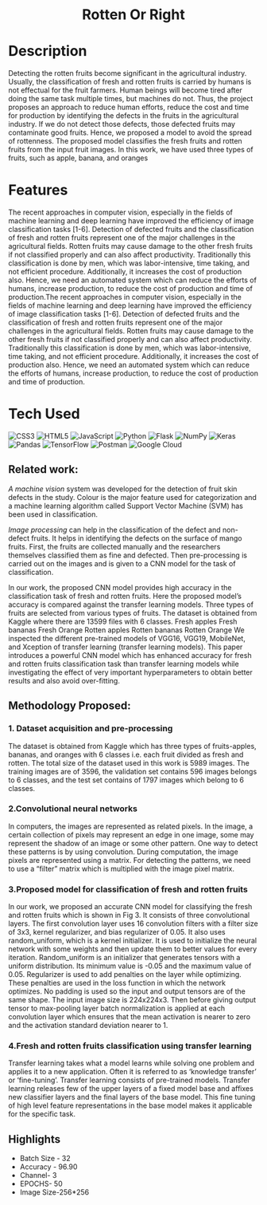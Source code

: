 <div align="center">
      <h1> Rotten Or Right </h1>
      </div>


# Description
Detecting the rotten fruits become significant in the agricultural industry. Usually, the classification of fresh and rotten fruits is carried by humans is not effectual for the fruit farmers. Human beings will become tired after doing the same task multiple times, but machines do not. Thus, the project proposes an approach to reduce human efforts, reduce the cost and time for production by identifying the defects in the fruits in the agricultural industry. If we do not detect those defects, those defected fruits may contaminate good fruits. Hence, we proposed a model to avoid the spread of rottenness. The proposed model classifies the fresh fruits and rotten fruits from the input fruit images. In this work, we have used three types of fruits, such as apple, banana, and oranges

# Features
The recent approaches in computer vision, especially in the fields of machine learning and deep learning have improved the efficiency of image classification tasks [1-6]. Detection of defected fruits and the classification of fresh and rotten fruits represent one of the major challenges in the agricultural fields. Rotten fruits may cause damage to the other fresh fruits if not classified properly and can also affect productivity. Traditionally this classification is done by men, which was labor-intensive, time taking, and not efficient procedure. Additionally, it increases the cost of production also. Hence, we need an automated system which can reduce the efforts of humans, increase production, to reduce the cost of production and time of production.The recent approaches in computer vision, especially in the fields of machine learning and deep learning have improved the efficiency of image classification tasks [1-6]. Detection of defected fruits and the classification of fresh and rotten fruits represent one of the major challenges in the agricultural fields. Rotten fruits may cause damage to the other fresh fruits if not classified properly and can also affect productivity. Traditionally this classification is done by men, which was labor-intensive, time taking, and not efficient procedure. Additionally, it increases the cost of production also. Hence, we need an automated system which can reduce the efforts of humans, increase production, to reduce the cost of production and time of production.

# Tech Used
 ![CSS3](https://img.shields.io/badge/css3-%231572B6.svg?style=for-the-badge&logo=css3&logoColor=white) ![HTML5](https://img.shields.io/badge/html5-%23E34F26.svg?style=for-the-badge&logo=html5&logoColor=white) ![JavaScript](https://img.shields.io/badge/javascript-%23323330.svg?style=for-the-badge&logo=javascript&logoColor=%23F7DF1E) ![Python](https://img.shields.io/badge/python-3670A0?style=for-the-badge&logo=python&logoColor=ffdd54) ![Flask](https://img.shields.io/badge/flask-%23000.svg?style=for-the-badge&logo=flask&logoColor=white) ![NumPy](https://img.shields.io/badge/numpy-%23013243.svg?style=for-the-badge&logo=numpy&logoColor=white) ![Keras](https://img.shields.io/badge/Keras-%23D00000.svg?style=for-the-badge&logo=Keras&logoColor=white) ![Pandas](https://img.shields.io/badge/pandas-%23150458.svg?style=for-the-badge&logo=pandas&logoColor=white) ![TensorFlow](https://img.shields.io/badge/TensorFlow-%23FF6F00.svg?style=for-the-badge&logo=TensorFlow&logoColor=white) ![Postman](https://img.shields.io/badge/Postman-FF6C37?style=for-the-badge&logo=postman&logoColor=white) ![Google Cloud](https://img.shields.io/badge/Google%20Cloud-%234285F4.svg?style=for-the-badge&logo=google-cloud&logoColor=white)
      
## Related work:
*A machine vision* system was developed for the detection of fruit skin defects in the study. Colour is the major feature used for categorization and a machine learning algorithm called Support Vector Machine (SVM) has been used in classification.

*Image processing* can help in the classification of the defect and non-defect fruits. It helps in identifying the defects on the surface of mango fruits. First, the fruits are collected manually and the researchers themselves classified them as fine and defected. Then pre-processing is carried out on the images and is given to a CNN model for the task of classification.

In our work, the proposed CNN model provides high accuracy in the classification task of fresh and rotten fruits. Here the proposed model’s accuracy is compared against the transfer learning models. Three types of fruits are selected from various types of fruits. The dataset is obtained from Kaggle where there are 13599 files with 6 classes.
Fresh apples
Fresh bananas
Fresh Orange
Rotten apples
Rotten bananas
Rotten Orange
We inspected the different pre-trained models of VGG16, VGG19, MobileNet, and Xception of transfer learning (transfer learning models). This paper introduces a powerful CNN model which has enhanced accuracy for fresh and rotten fruits classification task than transfer learning models while investigating the effect of very important hyperparameters to obtain better results and also avoid over-fitting.
## Methodology Proposed:
### 1. Dataset acquisition and pre-processing
The dataset is obtained from Kaggle which has three types of fruits-apples, bananas, and oranges with 6 classes i.e. each fruit divided as fresh and rotten. The total size of the dataset used in this work is 5989 images. The training images are of 3596, the validation set contains 596 images belongs to 6 classes, and the test set contains of 1797 images which belong to 6 classes.
 
### 2.Convolutional neural networks
In computers, the images are represented as related pixels. In the image, a certain collection of pixels may represent an edge in one image, some may represent the shadow of an image or some other pattern. One way to detect these patterns is by using convolution. During computation, the image pixels are represented using a matrix. For detecting the patterns, we need to use a “filter” matrix which is multiplied with the image pixel matrix. 

### 3.Proposed model for classification of fresh and rotten fruits
In our work, we proposed an accurate CNN model for classifying the fresh and rotten fruits which is shown in Fig 3. It consists of three convolutional layers. The first convolution layer uses 16 convolution filters with a filter size of 3x3, kernel regularizer, and bias regularizer of 0.05. It also uses random_uniform, which is a kernel initializer. It is used to initialize the neural network with some weights and then update them to better values for every iteration. Random_uniform is an initializer that generates tensors with a uniform distribution. Its minimum value is -0.05 and the maximum value of 0.05. Regularizer is used to add penalties on the layer while optimizing. These penalties are used in the loss function in which the network optimizes. No padding is used so the input and output tensors are of the same shape. The input image size is 224x224x3. Then before giving output tensor to max-pooling layer batch normalization is applied at each convolution layer which ensures that the mean activation is nearer to zero and the activation standard deviation nearer to 1.

### 4.Fresh and rotten fruits classification using transfer learning
Transfer learning takes what a model learns while solving one problem and applies it to a new application. Often it is referred to as ‘knowledge transfer’ or ‘fine-tuning’. Transfer learning consists of pre-trained models. Transfer learning releases few of the upper layers of a fixed model base and affixes new classifier layers and the final layers of the base model. This fine tuning of high level feature representations in the base model makes it applicable for the specific task.

## Highlights
- Batch Size - 32
- Accuracy - 96.90
- Channel- 3
- EPOCHS- 50
- Image Size-256*256



      
<!-- </> with 💛 by readMD (https://readmd.itsvg.in) -->
